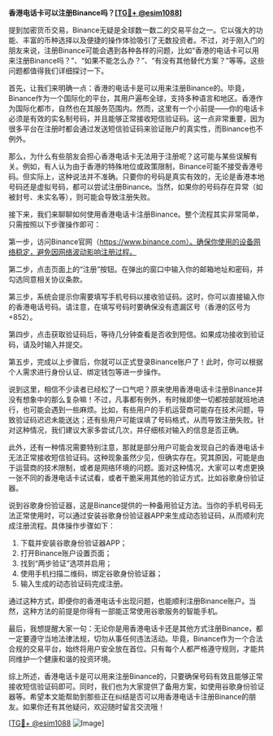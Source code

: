 **香港电话卡可以注册Binance吗？[[TG💪+ @esim1088](https://t.me/s/esim1088)]**

提到加密货币交易，Binance无疑是全球数一数二的交易平台之一。它以强大的功能、丰富的币种选择以及便捷的操作体验吸引了无数投资者。不过，对于刚入门的朋友来说，注册Binance可能会遇到各种各样的问题，比如“香港的电话卡可以用来注册Binance吗？”、“如果不能怎么办？”、“有没有其他替代方案？”等等。这些问题都值得我们详细探讨一下。

首先，让我们来明确一点：香港的电话卡是可以用来注册Binance的。毕竟，Binance作为一个国际化的平台，其用户遍布全球，支持多种语言和地区。香港作为国际化都市，自然也在其服务范围内。然而，这里有一个小前提——你的电话卡必须是有效的实名制号码，并且能够正常接收短信验证码。这一点非常重要，因为很多平台在注册时都会通过发送短信验证码来验证账户的真实性，而Binance也不例外。

那么，为什么有些朋友会担心香港电话卡无法用于注册呢？这可能与某些误解有关。例如，有人认为由于香港的特殊地位或政策限制，Binance可能不接受香港号码。但实际上，这种说法并不准确。只要你的号码是真实有效的，无论是香港本地号码还是虚拟号码，都可以尝试注册Binance。当然，如果你的号码存在异常（如被封号、未实名等），则可能会导致注册失败。

接下来，我们来聊聊如何使用香港电话卡注册Binance。整个流程其实非常简单，只需按照以下步骤操作即可：

第一步，访问Binance官网（https://www.binance.com）。确保你使用的设备网络稳定，避免因网络波动影响注册过程。

第二步，点击页面上的“注册”按钮。在弹出的窗口中输入你的邮箱地址和密码，并勾选同意相关协议条款。

第三步，系统会提示你需要填写手机号码以接收验证码。这时，你可以直接输入你的香港电话号码。请注意，在填写号码时要确保没有遗漏区号（香港的区号为+852）。

第四步，点击获取验证码后，等待几分钟查看是否收到短信。如果成功接收到验证码，请及时输入并提交。

第五步，完成以上步骤后，你就可以正式登录Binance账户了！此时，你可以根据个人需求进行身份认证、绑定钱包等进一步操作。

说到这里，相信不少读者已经松了一口气吧？原来使用香港电话卡注册Binance并没有想象中的那么复杂嘛！不过，凡事都有例外，有时候即使一切都按部就班地进行，也可能会遇到一些麻烦。比如，有些用户的手机运营商可能存在技术问题，导致验证码迟迟未能送达；还有些用户可能误填了号码格式，从而导致注册失败。针对这种情况，我们建议大家多尝试几次，并仔细核对输入的信息是否正确。

此外，还有一种情况需要特别注意，那就是部分用户可能会发现自己的香港电话卡无法正常接收短信验证码。这种现象虽然少见，但确实存在。究其原因，可能是由于运营商的技术限制，或者是网络环境的问题。面对这种情况，大家可以考虑更换一张不同的香港电话卡试试看，或者干脆采用其他的验证方式，比如谷歌身份验证器。

说到谷歌身份验证器，这是Binance提供的一种备用验证方法。当你的手机号码无法正常使用时，可以通过安装谷歌身份验证器APP来生成动态验证码，从而顺利完成注册流程。具体操作步骤如下：

1. 下载并安装谷歌身份验证器APP；
2. 打开Binance账户设置页面；
3. 找到“两步验证”选项并启用；
4. 使用手机扫描二维码，绑定谷歌身份验证器；
5. 输入生成的动态验证码完成注册。

通过这种方式，即便你的香港电话卡出现问题，也能顺利注册Binance账户。当然，这种方法的前提是你得有一部能正常使用谷歌服务的智能手机。

最后，我想提醒大家一句：无论你是用香港电话卡还是其他方式注册Binance，都一定要遵守当地法律法规，切勿从事任何违法活动。毕竟，Binance作为一个合法合规的交易平台，始终将用户安全放在首位。只有每个人都严格遵守规则，才能共同维护一个健康和谐的投资环境。

综上所述，香港电话卡是可以用来注册Binance的，只要确保号码有效且能够正常接收短信验证码即可。同时，我们也为大家提供了备用方案，如使用谷歌身份验证器等。希望本文能帮助到那些正在纠结是否可以用香港电话卡注册Binance的朋友。如果你还有其他疑问，欢迎随时留言交流哦！

[[TG💪+ @esim1088](https://t.me/s/esim1088) ![Image](https://i.postimg.cc/4NQfJmqS/Snipaste-2025-05-13-00-14-12.png)]